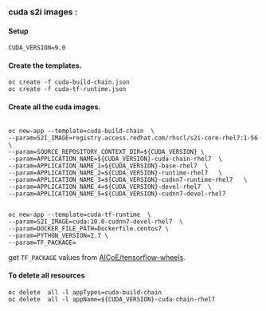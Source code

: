 ### cuda s2i images :

#### Setup 
```
CUDA_VERSION=9.0
```

#### Create the templates.
```
oc create -f cuda-build-chain.json
oc create -f cuda-tf-runtime.json
```

#### Create all the cuda images.
```

oc new-app --template=cuda-build-chain  \
--param=S2I_IMAGE=registry.access.redhat.com/rhscl/s2i-core-rhel7:1-56  \
--param=SOURCE_REPOSITORY_CONTEXT_DIR=${CUDA_VERSION} \
--param=APPLICATION_NAME=${CUDA_VERSION}-cuda-chain-rhel7  \
--param=APPLICATION_NAME_1=${CUDA_VERSION}-base-rhel7  \
--param=APPLICATION_NAME_2=${CUDA_VERSION}-runtime-rhel7   \
--param=APPLICATION_NAME_3=${CUDA_VERSION}-cudnn7-runtime-rhel7   \
--param=APPLICATION_NAME_4=${CUDA_VERSION}-devel-rhel7  \
--param=APPLICATION_NAME_5=${CUDA_VERSION}-cudnn7-devel-rhel7 
```

```

oc new-app --template=cuda-tf-runtime  \
--param=S2I_IMAGE=cuda:10.0-cudnn7-devel-rhel7  \
--param=DOCKER_FILE_PATH=Dockerfile.centos7 \
--param=PYTHON_VERSION=2.7 \
--param=TF_PACKAGE=

```
get `TF_PACKAGE` values from [AICoE/tensorflow-wheels](https://github.com/AICoE/tensorflow-wheels/releases).

#### To delete all resources
```
oc delete  all -l appTypes=cuda-build-chain
oc delete  all -l appName=${CUDA_VERSION}-cuda-chain-rhel7

```

